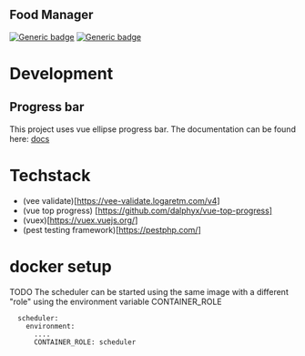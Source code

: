 Food Manager
------------
[![Generic badge](https://img.shields.io/badge/php--coverage-25%25-orange)](https://shields.io/) [![Generic badge](https://img.shields.io/badge/js--coverage-20%25-orange)](https://shields.io/)

# Development

## Progress bar
This project uses vue ellipse progress bar. The documentation can be found here: [docs](https://github.com/setaman/vue-ellipse-progress#installation)

# Techstack

* (vee validate)[https://vee-validate.logaretm.com/v4]
* (vue top progress) [https://github.com/dalphyx/vue-top-progress]
* (vuex)[https://vuex.vuejs.org/]
* (pest testing framework)[https://pestphp.com/]

# docker setup
TODO
The scheduler can be started using the same image with a different "role" using the environment variable CONTAINER_ROLE

```
  scheduler:
    environment:
      ....
      CONTAINER_ROLE: scheduler
```